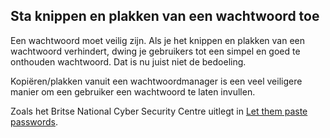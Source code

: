 <!-- @license CC0-1.0 -->

## Sta knippen en plakken van een wachtwoord toe

Een wachtwoord moet veilig zijn. Als je het knippen en plakken van een wachtwoord verhindert, dwing je gebruikers tot een simpel en goed te onthouden wachtwoord. Dat is nu juist niet de bedoeling.

Kopiëren/plakken vanuit een wachtwoordmanager is een veel veiligere manier om een gebruiker een wachtwoord te laten invullen.

Zoals het Britse <span lang="en">National Cyber Security Centre</span> uitlegt in [<span lang="en">Let them paste passwords</span>](https://www.ncsc.gov.uk/blog-post/let-them-paste-passwords).
